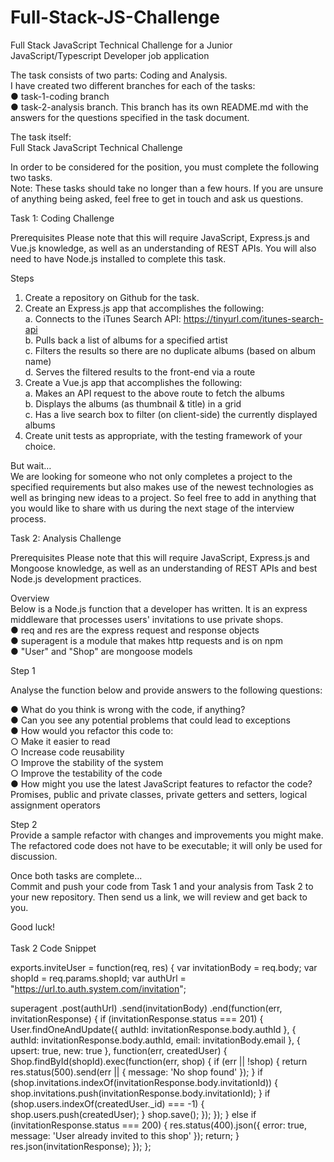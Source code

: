 # Full-Stack-JS-Challenge
Full Stack JavaScript Technical Challenge for a Junior JavaScript/Typescript Developer job application

The task consists of two parts: Coding and Analysis.  
I have created two different branches for each of the tasks:  
    ●	task-1-coding branch  
    ●	task-2-analysis branch. This branch has its own README.md with the answers for the questions specified in the task document.  

The task itself:  
Full Stack JavaScript Technical Challenge  

In order to be considered for the position, you must complete the following two tasks.   
Note: These tasks should take no longer than a few hours. If you are unsure of anything being asked, feel free to get in touch and ask us questions. 

Task 1: Coding Challenge

Prerequisites
Please note that this will require JavaScript, Express.js and Vue.js knowledge, as well as an understanding of REST APIs.
You will also need to have Node.js installed to complete this task.

Steps
1.	Create a repository on Github for the task.  
2.	Create an Express.js app that accomplishes the following:  
a.	Connects to the iTunes Search API: https://tinyurl.com/itunes-search-api  
b.	Pulls back a list of albums for a specified artist  
c.	Filters the results so there are no duplicate albums (based on album name)  
d.	Serves the filtered results to the front-end via a route  
3.	Create a Vue.js app that accomplishes the following:  
a.	Makes an API request to the above route to fetch the albums  
b.	Displays the albums (as thumbnail & title) in a grid  
c.	Has a live search box to filter (on client-side) the currently displayed albums  
4.	Create unit tests as appropriate, with the testing framework of your choice.  


But wait…  
We are looking for someone who not only completes a project to the specified requirements but also makes use of the newest technologies as well as bringing new ideas to a project. So feel free to add in anything that you would like to share with us during the next stage of the interview process.  

Task 2: Analysis Challenge  

Prerequisites 
Please note that this will require JavaScript, Express.js and Mongoose knowledge, as well as an understanding of REST APIs and best Node.js development practices. 

Overview  
Below is a Node.js function that a developer has written. It is an express middleware that processes users' invitations to use private shops.  
●	req and res are the express request and response objects  
●	superagent is a module that makes http requests and is on npm  
●	"User" and "Shop" are mongoose models  
  
Step 1  
  
Analyse the function below and provide answers to the following questions:  
  
●	What do you think is wrong with the code, if anything?  
●	Can you see any potential problems that could lead to exceptions  
●	How would you refactor this code to:  
○	Make it easier to read   
○	Increase code reusability  
○	Improve the stability of the system  
○	Improve the testability of the code  
●	How might you use the latest JavaScript features to refactor the code? Promises, public and private classes, private getters and setters, logical assignment operators  
  
Step 2  
Provide a sample refactor with changes and improvements you might make. The refactored code does not have to be executable; it will only be used for discussion.  
    
  
Once both tasks are complete...  
Commit and push your code from Task 1 and your analysis from Task 2 to your new repository. Then send us a link, we will review and get back to you.  
  
  
Good luck!  
   
Task 2 Code Snippet  
  
exports.inviteUser = function(req, res) {
  var invitationBody = req.body;
  var shopId = req.params.shopId;
  var authUrl = "https://url.to.auth.system.com/invitation";

  superagent
    .post(authUrl)
    .send(invitationBody)
    .end(function(err, invitationResponse) {
      if (invitationResponse.status === 201) {
        User.findOneAndUpdate({
          authId: invitationResponse.body.authId
        }, {
          authId: invitationResponse.body.authId,
          email: invitationBody.email
        }, {
          upsert: true,
          new: true
        }, function(err, createdUser) {
          Shop.findById(shopId).exec(function(err, shop) {
            if (err || !shop) {
              return res.status(500).send(err || { message: 'No shop found' });
            }
            if (shop.invitations.indexOf(invitationResponse.body.invitationId)) {
              shop.invitations.push(invitationResponse.body.invitationId);
            }
            if (shop.users.indexOf(createdUser._id) === -1) {
              shop.users.push(createdUser);
            }
            shop.save();
          });
        });
      } else if (invitationResponse.status === 200) {
        res.status(400).json({
          error: true,
          message: 'User already invited to this shop'
        });
        return;
      }
      res.json(invitationResponse);
    });
};
